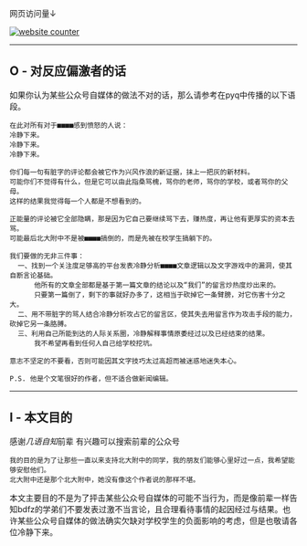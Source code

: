 网页访问量↓

<!-- hitwebcounter Code START -->
<a href="http://www.hitwebcounter.com" target="blank">
<img src="http://hitwebcounter.com/counter/counter.php?page=7147697&style=0036&nbdigits=7&type=page&initCount=0" title="website counter" Alt="website counter"   border="0" >
</a>                                        <br/>
                                        <!-- hitwebcounter.com --><a href="http://www.hitwebcounter.com" title="" 
                                        target="_blank" style="font-family: ; 
                                        font-size: px; color: #; text-decoration:  ;">
                                        </a>   

-----------------------------

## O - 对反应偏激者的话

如果你认为某些公众号自媒体的做法不对的话，那么请参考在pyq中传播的以下语段。
```
在此对所有对于■■■■感到愤怒的人说：
冷静下来。
冷静下来。
冷静下来。

你们每一句有脏字的评论都会被它作为兴风作浪的新证据，抹上一把灰的新材料。
可能你们不觉得有什么，但是它可以由此指桑骂槐，骂你的老师，骂你的学校，或者骂你的父母。
这样的结果我觉得每一个人都是不想看到的。

正能量的评论被它全部隐瞒，那是因为它自己要继续骂下去，赚热度，再让他有更厚实的资本去骂。
可能最后北大附中不是被■■■■搞倒的，而是先被在校学生搞躺下的。

我们要做的无非三件事：
  一、找到一个关注度足够高的平台发表冷静分析■■■■文章逻辑以及文字游戏中的漏洞，使其自断言论基础。
      他所有的文章全部都是基于第一篇文章的结论以及“我们”的留言炒热度炒出来的。
      只要第一篇倒了，剩下的事就好办多了，这相当于砍掉它一条臂膀，对它伤害十分之大。
  二、用不带脏字的骂人结合冷静分析攻占它的留言区，使其失去用留言作为攻击手段的能力，砍掉它另一条胳膊。
  三、利用自己所能到达的人际关系圈，冷静解释事情原委经过以及已经结束的结果。
      我不希望再看到任何人自己给学校挖坑。
     
意志不坚定的不要看，否则可能因其文字技巧太过高超而被迷惑地迷失本心。

P.S. 他是个文笔很好的作者，但不适合做新闻编辑。
```

------------------------

## I - 本文目的

感谢*几语自知*前辈 有兴趣可以搜索前辈的公众号

```
我的目的是为了让那些一直以来支持北大附中的同学，我的朋友们能够心里好过一点，我希望能够安慰他们。
北大附中还是那个北大附中，她没有像这个作者说的那样不堪。
```

本文主要目的不是为了抨击某些公众号自媒体的可能不当行为，而是像前辈一样告知bdfz的学弟们不要发表过激不当言论，且合理看待事情的起因经过与结果。也许某些公众号自媒体的做法确实欠缺对学校学生的负面影响的考虑，但是也敬请各位冷静下来。
